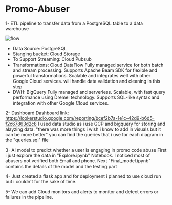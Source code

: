 # Promo-Abuser
1- ETL pipeline to transfer data from a PostgreSQL table to a data warehouse

![flow](https://github.com/Yassmeenshrief/Promo-Abuser/assets/49992855/0df93fd7-cac0-48c9-842a-c8c3913232c5)

- Data Source: PostgreSQL
- Stanging bucket: Cloud Storage
- To Support Streaming: Cloud Pubsub
- Transformations: Cloud DataFlow
Fully managed service for both batch and stream processing.
Supports Apache Beam SDK for flexible and powerful transformations.
Scalable and integrates well with other Google Cloud services.
will handle data validation and cleaning in this step
- DWH: BigQuery
Fully managed and serverless.
Scalable, with fast query performance using Dremel technology.
Supports SQL-like syntax and integration with other Google Cloud services.

2- Dashboard
Dashboard link: https://lookerstudio.google.com/reporting/bcef2b7a-1e1c-42d9-b6d5-f2c67863d2c8
I used data studio as i use GCP and bigquery for storing and alayzing data. "there was more things i wish i know to add in visuals but it can be more better"
you can find the queries that i use for each diagram in the "queries.sql" file

3- AI model to predict whether a user is engaging in promo code abuse
First i just explore the data in "Explore.ipynb" Notebook. I noticed most of abusers not verified both Email and phone. 
Next "Final_model.ipynb" contains the details of the model and the testing part 

4- Just created a flask app and for deployment i planned to use cloud run but i couldn't for the sake of time.

5- We can add Cloud monitors and alerts to monitor and detect errors or failures in the pipeline.
